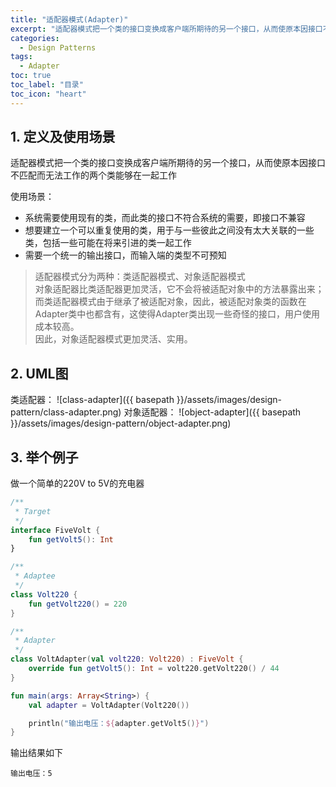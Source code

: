 ```yaml
---
title: "适配器模式(Adapter)"
excerpt: "适配器模式把一个类的接口变换成客户端所期待的另一个接口，从而使原本因接口不匹配而无法工作的两个类能够在一起工作"
categories:
  - Design Patterns
tags:
  - Adapter
toc: true
toc_label: "目录"
toc_icon: "heart"
---
```


## 1. 定义及使用场景
适配器模式把一个类的接口变换成客户端所期待的另一个接口，从而使原本因接口不匹配而无法工作的两个类能够在一起工作

使用场景：
- 系统需要使用现有的类，而此类的接口不符合系统的需要，即接口不兼容
- 想要建立一个可以重复使用的类，用于与一些彼此之间没有太大关联的一些类，包括一些可能在将来引进的类一起工作
- 需要一个统一的输出接口，而输入端的类型不可预知

> 适配器模式分为两种：类适配器模式、对象适配器模式  
> 对象适配器比类适配器更加灵活，它不会将被适配对象中的方法暴露出来；而类适配器模式由于继承了被适配对象，因此，被适配对象类的函数在Adapter类中也都含有，这使得Adapter类出现一些奇怪的接口，用户使用成本较高。  
> 因此，对象适配器模式更加灵活、实用。

## 2. UML图
类适配器：
![class-adapter]({{ basepath }}/assets/images/design-pattern/class-adapter.png)
对象适配器：
![object-adapter]({{ basepath }}/assets/images/design-pattern/object-adapter.png)


## 3. 举个例子
做一个简单的220V to 5V的充电器

```kotlin
/**
 * Target
 */
interface FiveVolt {
    fun getVolt5(): Int
}

/**
 * Adaptee
 */
class Volt220 {
    fun getVolt220() = 220
}

/**
 * Adapter
 */
class VoltAdapter(val volt220: Volt220) : FiveVolt {
    override fun getVolt5(): Int = volt220.getVolt220() / 44
}

fun main(args: Array<String>) {
    val adapter = VoltAdapter(Volt220())

    println("输出电压：${adapter.getVolt5()}")
}
```

输出结果如下
```text
输出电压：5
```
